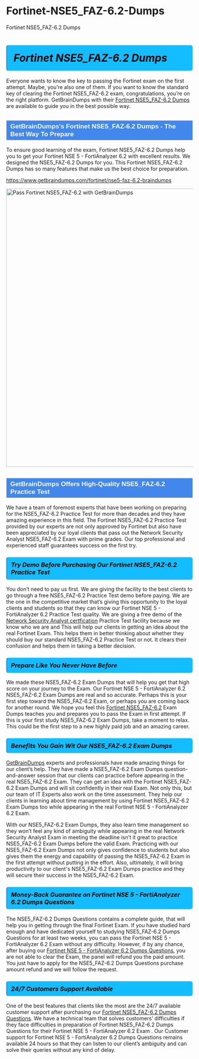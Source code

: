 # Fortinet-NSE5_FAZ-6.2-Dumps
Fortinet NSE5_FAZ-6.2 Dumps
<h1><strong><span style="display: block; color: #000000; background: #14BDFF; border: 0.5px solid #AED6F1; border-left: 3px solid #3498DB; padding: .6em; border-radius: 6px;">                     <em>Fortinet NSE5_FAZ-6.2 <span class="exam_variation">Dumps</span> </em>                </span></strong>            </h1>                        <p>Everyone wants to know the key to passing the Fortinet exam on the first attempt. Maybe, you’re also one of them. If you want to know the standard key of             clearing the Fortinet NSE5_FAZ-6.2 exam, congratulations, you’re on the right platform. GetBrainDumps with their             <a href="https://www.getbraindumps.com/fortinet/nse5-faz-6.2-braindumps">Fortinet NSE5_FAZ-6.2 <span class="exam_variation">Dumps</span></a> are available to guide you in the best possible way.</p>                        <h2 style="background: #4287ec; border: 1px solid #cccccc; padding: 5px 10px;">                <span style="color: #ffffff;">                    <span style="font-size: 11pt;">                        <span style="line-height: normal;">                            <span style="font-family: Calibri,sans-serif;">                                <strong>                                    <span style="font-size: 13.0pt;">GetBrainDumps's Fortinet NSE5_FAZ-6.2 <span class="exam_variation">Dumps</span> - The Best Way To Prepare</span>                                </strong>                            </span>                        </span>                    </span>                </span>            </h2>                        <p>To ensure good learning of the exam,  Fortinet NSE5_FAZ-6.2 <span class="exam_variation">Dumps</span> help you to get your Fortinet NSE 5 - FortiAnalyzer 6.2 with excellent results.             We designed the NSE5_FAZ-6.2 <span class="exam_variation">Dumps</span> for you. This Fortinet NSE5_FAZ-6.2 <span class="exam_variation">Dumps</span> has so many features that make us the best choice for preparation.</p>                        <p><a href="https://www.getbraindumps.com/fortinet/nse5-faz-6.2-braindumps">https://www.getbraindumps.com/fortinet/nse5-faz-6.2-braindumps</a></p>                        <p><a href="https://www.getbraindumps.com/"><img src="https://www.getbraindumps.com/images/get-updated-exam-questions-with-discount-getbraindumps.jpg" class="postImage" alt="Pass Fortinet NSE5_FAZ-6.2 with GetBrainDumps" width="750"></a></p>                            <h2 style="background: #4287ec; border: 1px solid #cccccc; padding: 5px 10px;">                <span style="color: #ffffff;">                    <span style="font-size: 11pt;">                        <span style="line-height: normal;">                            <span style="font-family: Calibri,sans-serif;">                                <strong>                                    <span style="font-size: 13.0pt;">GetBrainDumps Offers High-Quality NSE5_FAZ-6.2 <span class="exam_variation2">Practice Test</span></span>                                </strong>                            </span>                        </span>                    </span>                </span>            </h2>                        <p>We have a team of foremost experts that have been working on preparing for the NSE5_FAZ-6.2 <span class="exam_variation2">Practice Test</span>  for more than decades and they have             amazing experience in this field. The Fortinet NSE5_FAZ-6.2 <span class="exam_variation2">Practice Test</span> provided by our experts are not only approved by Fortinet but also have been             appreciated by our loyal clients that pass out the Network Security Analyst NSE5_FAZ-6.2 Exam with prime grades. Our top professional and             experienced staff guarantees success on the first try.</p>                        <h3>                <strong>                    <span style="display: block; color: #000000; background: #14BDFF; border: 0.5px solid #AED6F1; border-left: 3px solid #3498DB; padding: .6em; border-radius: 6px;">                        <em>Try Demo Before Purchasing Our Fortinet NSE5_FAZ-6.2 <span class="exam_variation2">Practice Test</span></em>                    </span>                </strong>            </h3>                        <p>You don’t need to pay us first. We are giving the facility to the best clients to go through a free NSE5_FAZ-6.2 <span class="exam_variation2">Practice Test</span> demo before paying.             We are the one in the competitive market that’s giving this opportunity to the loyal clients and students so that they can know our             Fortinet NSE 5 - FortiAnalyzer 6.2 <span class="exam_variation2">Practice Test</span> quality. We are giving a free demo of the <a href="https://www.getbraindumps.com/fortinet/nse-5-braindumps.html">Network Security Analyst certfication</a> <span class="exam_variation2">Practice Test</span> facility             because we know who we are and This will help our clients in getting an idea about the real Fortinet Exam. This helps them in better thinking             about whether they should buy our standard NSE5_FAZ-6.2 <span class="exam_variation2">Practice Test</span> or not. It clears their confusion and helps them in taking a better decision.</p>                        <h3>                <strong>                    <span style="display: block; color: #000000; background: #14BDFF; border: 0.5px solid #AED6F1; border-left: 3px solid #3498DB; padding: .6em; border-radius: 6px;">                        <em>Prepare Like You Never Have Before</em>                    </span>                </strong>            </h3>                        <p>We made these NSE5_FAZ-6.2 <span class="exam_variation3">Exam Dumps</span> that will help you get that high score on your journey to the Exam. Our Fortinet NSE 5 - FortiAnalyzer 6.2 NSE5_FAZ-6.2 <span class="exam_variation3">Exam Dumps</span>             are real and so accurate. Perhaps this is your first step toward the NSE5_FAZ-6.2 Exam, or perhaps you are coming back for another round. We hope             you feel this <a href="https://www.getbraindumps.com/fortinet-braindumps.html">Fortinet NSE5_FAZ-6.2</a> <span class="exam_variation3">Exam Dumps</span> teaches you and prepares you to pass the Exam in first attempt. If this is your first study             NSE5_FAZ-6.2 <span class="exam_variation3">Exam Dumps</span>, take a moment to relax. This could be the first step to a new highly paid job and an amazing career.</p>                        <h3>                <strong>                    <span style="display: block; color: #000000; background: #14BDFF; border: 0.5px solid #AED6F1; border-left: 3px solid #3498DB; padding: .6em; border-radius: 6px;">                        <em>Benefits You Gain Wit Our NSE5_FAZ-6.2 <span class="exam_variation3">Exam Dumps</span></em>                    </span>                </strong>            </h3>                        <p><a href="https://www.getbraindumps.com/">GetBrainDumps</a> experts and professionals have made amazing things for our client’s help. They have made a NSE5_FAZ-6.2 <span class="exam_variation3">Exam Dumps</span> question-and-answer session that             our clients can practice before appearing in the real NSE5_FAZ-6.2 Exam. They can get an idea with the  Fortinet NSE5_FAZ-6.2 <span class="exam_variation3">Exam Dumps</span> and will             sit confidently in their real Exam. Not only this, but our team of IT Experts also work on the time assessment. They help our clients in learning about             time management by using Fortinet NSE5_FAZ-6.2 <span class="exam_variation3">Exam Dumps</span>  too while appearing in the real Fortinet NSE 5 - FortiAnalyzer 6.2 Exam. </p>                        <p>With our NSE5_FAZ-6.2 <span class="exam_variation3">Exam Dumps</span>, they also learn time management so they won’t feel any kind of ambiguity while appearing in the real             Network Security Analyst Exam in meeting the deadline isn’t it great to practice NSE5_FAZ-6.2 <span class="exam_variation3">Exam Dumps</span> before the valid Exam. Practicing with             our NSE5_FAZ-6.2 <span class="exam_variation3">Exam Dumps</span> not only gives confidence to students but also gives them the energy and capability of passing the NSE5_FAZ-6.2 Exam in the first             attempt without putting in the effort. Also, ultimately, it will bring productivity to our client's NSE5_FAZ-6.2 <span class="exam_variation3">Exam Dumps</span> practice and they will             secure their success in the NSE5_FAZ-6.2 Exam.</p>                        <h3>                <strong>                    <span style="display: block; color: #000000; background: #14BDFF; border: 0.5px solid #AED6F1; border-left: 3px solid #3498DB; padding: .6em; border-radius: 6px;">                        <em>Money-Back Guarantee on Fortinet NSE 5 - FortiAnalyzer 6.2 <span class="exam_variation4">Dumps Questions</span></em>                    </span>                </strong>            </h3>                        <p>The NSE5_FAZ-6.2 <span class="exam_variation4">Dumps Questions</span> contains a complete guide, that will help you in getting through the final Fortinet Exam. If you have studied hard enough and have             dedicated yourself to studying NSE5_FAZ-6.2 <span class="exam_variation4">Dumps Questions</span> for at least two weeks, you can pass the Fortinet NSE 5 - FortiAnalyzer 6.2 Exam without any difficulty. However,             if by any chance, after buying our <a href="https://www.getbraindumps.com/fortinet/nse5-faz-6.2-braindumps">Fortinet NSE 5 - FortiAnalyzer 6.2 <span class="exam_variation4">Dumps Questions</span></a>, you are not able to clear the Exam, the panel will refund you the paid amount.             You just have to apply for the NSE5_FAZ-6.2 <span class="exam_variation4">Dumps Questions</span> purchase amount refund and we will follow the request.</p>                        <h3>                <strong>                    <span style="display: block; color: #000000; background: #14BDFF; border: 0.5px solid #AED6F1; border-left: 3px solid #3498DB; padding: .6em; border-radius: 6px;">                        <em>24/7 Customers Support Available</em>                    </span>                </strong>            </h3>                        <p>One of the best features that clients like the most are the 24/7 available customer support after purchasing our <a href="https://www.getbraindumps.com/fortinet/nse5-faz-6.2-braindumps">Fortinet NSE5_FAZ-6.2 <span class="exam_variation4">Dumps Questions</span></a>.             We have a technical team that solves customers’ difficulties if they face difficulties in preparation of Fortinet NSE5_FAZ-6.2 <span class="exam_variation4">Dumps Questions</span> for             their Fortinet NSE 5 - FortiAnalyzer 6.2 Exam . Our Customer support for Fortinet NSE 5 - FortiAnalyzer 6.2 <span class="exam_variation4">Dumps Questions</span> remains available 24 hours so that they can listen to our             client’s ambiguity and can solve their queries without any kind of delay.</p>                    
